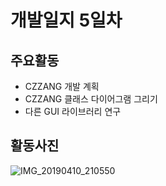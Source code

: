 # 개발일지 5일차  

## 주요활동
- CZZANG 개발 계획
- CZZANG 클래스 다이어그램 그리기
- 다른 GUI 라이브러리 연구

## 활동사진
![IMG_20190410_210550](https://user-images.githubusercontent.com/33976477/55880720-47f9d980-5bdc-11e9-883a-88402c5f36c3.jpg)
